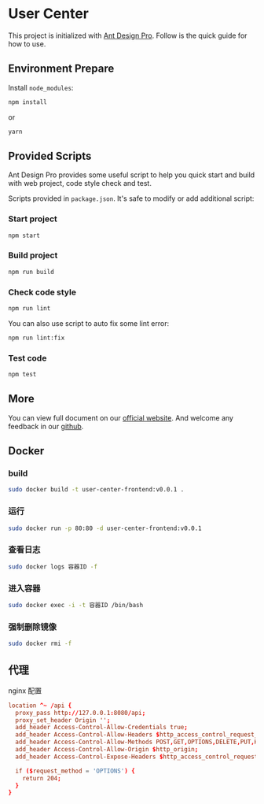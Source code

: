 # User Center

This project is initialized with [Ant Design Pro](https://pro.ant.design). Follow is the quick guide for how to use.

## Environment Prepare

Install `node_modules`:

```bash
npm install
```

or

```bash
yarn
```

## Provided Scripts

Ant Design Pro provides some useful script to help you quick start and build with web project, code style check and test.

Scripts provided in `package.json`. It's safe to modify or add additional script:

### Start project

```bash
npm start
```

### Build project

```bash
npm run build
```

### Check code style

```bash
npm run lint
```

You can also use script to auto fix some lint error:

```bash
npm run lint:fix
```

### Test code

```bash
npm test
```

## More

You can view full document on our [official website](https://pro.ant.design). And welcome any feedback in our [github](https://github.com/ant-design/ant-design-pro).

## Docker

### build

```bash
sudo docker build -t user-center-frontend:v0.0.1 .
```

### 运行

```bash
sudo docker run -p 80:80 -d user-center-frontend:v0.0.1
```

### 查看日志

```bash
sudo docker logs 容器ID -f
```

### 进入容器

```bash
sudo docker exec -i -t 容器ID /bin/bash
```

### 强制删除镜像

```bash
sudo docker rmi -f
```

## 代理

nginx 配置

```conf
location ^~ /api {
  proxy_pass http://127.0.0.1:8080/api;
  proxy_set_header Origin '';
  add_header Access-Control-Allow-Credentials true;
  add_header Access-Control-Allow-Headers $http_access_control_request_headers;
  add_header Access-Control-Allow-Methods POST,GET,OPTIONS,DELETE,PUT,HEAD,PATCH;
  add_header Access-Control-Allow-Origin $http_origin;
  add_header Access-Control-Expose-Headers $http_access_control_request_headers;

  if ($request_method = 'OPTIONS') {
    return 204;
  }
}
```
